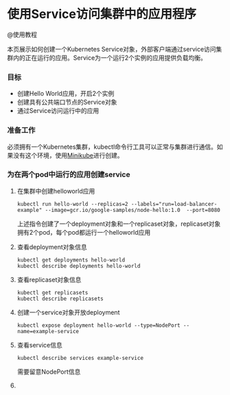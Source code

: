 # 使用Service访问集群中的应用程序

@使用教程



本页展示如何创建一个Kubernetes Service对象，外部客户端通过service访问集群内的正在运行的应用。Service为一个运行2个实例的应用提供负载均衡。



### 目标

* 创建Hello World应用，开启2个实例
* 创建具有公共端口节点的Service对象
* 通过Service访问运行中的应用



### 准备工作

必须拥有一个Kubernetes集群，kubectl命令行工具可以正常与集群进行通信。如果没有这个环境，使用[Minikube](http://kubernetes.io/docs/getting-started-guides/minikube)进行创建。



### 为在两个pod中运行的应用创建service

1. 在集群中创建helloworld应用

   ```shell
   kubectl run hello-world --replicas=2 --labels="run=load-balancer-example" --image=gcr.io/google-samples/node-hello:1.0  --port=8080
   ```

   上述指令创建了一个deployment对象和一个replicaset对象，replicaset对象拥有2个pod，每个pod都运行一个helloworld应用

2. 查看deployment对象信息

   ```
   kubectl get deployments hello-world
   kubectl describe deployments hello-world
   ```

3. 查看replicaset对象信息

   ```
   kubectl get replicasets
   kubectl describe replicasets
   ```

4. 创建一个service对象开放deployment

   ```
   kubectl expose deployment hello-world --type=NodePort --name=example-service
   ```

5. 查看service信息

   ```
   kubectl describe services example-service
   ```

   需要留意NodePort信息

6. ​
